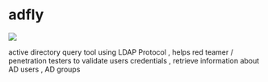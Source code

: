 # adfly
![](https://raw.githubusercontent.com/lawrenceamer/adfly/master/logo.png)

active directory query tool using  LDAP Protocol , helps red teamer / penetration testers to validate users credentials , retrieve information about AD users , AD groups 
